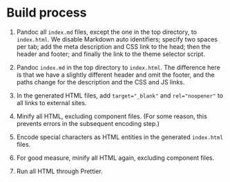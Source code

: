 # Build process

1. Pandoc all `index.md` files, except the one in the top directory, to `index.html`. We disable Markdown auto identifiers; specify two spaces per tab; add the meta description and CSS link to the head; then the header and footer; and finally the link to the theme selector script.

2. Pandoc `index.md` in the top directory to `index.html`. The difference here is that we have a slightly different header and omit the footer, and the paths change for the description and the CSS and JS links.

3. In the generated HTML files, add `target="_blank"` and `rel="noopener"` to all links to external sites.

4. Minify all HTML, excluding component files. (For some reason, this prevents errors in the subsequent encoding step.)

5. Encode special characters as HTML entities in the generated `index.html` files.

6. For good measure, minify all HTML again, excluding component files.

7. Run all HTML through Prettier.
